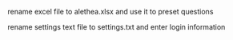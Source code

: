 rename excel file to alethea.xlsx and use it to preset questions

rename settings text file to settings.txt and enter login information
